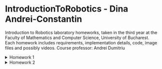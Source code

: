 # IntroductionToRobotics - Dina Andrei-Constantin
Introduction to Robotics laboratory homeworks, taken in the third year at the Faculty of Mathematics and Computer Science, University of Bucharest.
Each homework includes requirements, implementation details, code, image files and possibly videos. 
Course professor: Andrei Dumitriu


<details>
<summary>Homework 1</summary>
<br>

Task Requirements: "Use a separate potentiometer in controlling each of the color of the RGB led (Red, Green and Blue).  The control must be done with digital electronics(aka you must read the value of the potentiometer with Arduino, and write a mapped value to each of the pins connected to the led."

Pictures of the setup:

<img src="https://user-images.githubusercontent.com/99658689/197361062-53204f3e-b34f-4619-b5c0-541bb6c48442.jpg" width="360" height="640" />
<img src="https://user-images.githubusercontent.com/99658689/197361065-4734f1a1-75c0-46c6-82d4-7b6c7cbc0139.jpg" width="360" height="640" />
<img src="https://user-images.githubusercontent.com/99658689/197361066-807e18ae-effc-4eeb-9697-51db8d0ee09e.jpg" width="360" height="640" />
<img src="https://user-images.githubusercontent.com/99658689/197361067-ed2d10cd-f074-4884-9254-b36322cb8759.jpg" width="360" height="640" />
<img src="https://user-images.githubusercontent.com/99658689/197361068-f04b71ca-1c5e-4565-8f69-07c58bb295ad.jpg" width="360" height="640" />
<img src="https://user-images.githubusercontent.com/99658689/197361069-b1e2d4fa-e1c6-48f1-9a74-ac192e90afe3.jpg" width="360" height="640" />
<img src="https://user-images.githubusercontent.com/99658689/197361070-ca0e6c88-79ed-49cd-9ffd-dd0ab1e8f10f.jpg" width="360" height="640" />
<img src="https://user-images.githubusercontent.com/99658689/197361071-b073e61d-a1c7-42f9-ba83-6fb0a0ecb830.jpg" width="360" height="640" />
  

A video of the project in which you can see the way everything works:
https://youtu.be/HYCs1vSOPmo

Source code:

```
const int redLedPin = 11;
const int blueLedPin = 10;
const int greenLedPin = 9;

const int pinRedLevel = A3;
const int pinGreenLevel = A5;
const int pinBlueLevel = A4;

const int LOWER_BOUND_ANALOG_READ = 0;
const int HIGHER_BOUND_ANALOG_READ = 1023;
const int LOWER_BOUND_ANALOG_WRITE = 0;
const int HIGHER_BOUND_ANALOG_WRITE = 255;

int rawRedValue, rawGreenValue, rawBlueValue;
int RGBredValue, RGBgreenValue, RGBblueValue;

void setup() {
  pinMode(redLedPin, OUTPUT);
  pinMode(blueLedPin, OUTPUT);
  pinMode(greenLedPin, OUTPUT);
  pinMode(pinRedLevel, INPUT);
  pinMode(pinBlueLevel, INPUT);
  pinMode(pinGreenLevel, INPUT);
  
  Serial.begin(9600);
}

void loop() {
  // citim valorile de tip input, valoare intreagi din [0,1023]
  rawGreenValue = analogRead(pinGreenLevel); 
  rawRedValue = analogRead(pinRedLevel);
  rawBlueValue = analogRead(pinBlueLevel);
  
  // transformam valorile citite in valori din intervalul [0,255]
  RGBredValue = map(rawRedValue, LOWER_BOUND_ANALOG_READ, HIGHER_BOUND_ANALOG_READ, LOWER_BOUND_ANALOG_WRITE, HIGHER_BOUND_ANALOG_WRITE);
  RGBgreenValue = map(rawGreenValue, LOWER_BOUND_ANALOG_READ, HIGHER_BOUND_ANALOG_READ, LOWER_BOUND_ANALOG_WRITE, HIGHER_BOUND_ANALOG_WRITE);
  RGBblueValue = map(rawBlueValue, LOWER_BOUND_ANALOG_READ, HIGHER_BOUND_ANALOG_READ, LOWER_BOUND_ANALOG_WRITE, HIGHER_BOUND_ANALOG_WRITE);;
  
  // vom seta un threshold in cazul in care device-ul de input nu este perfect: valoriile < 5 se considera ca fiind 0
  if (RGBredValue < 5)
    RGBredValue = 0;

  if (RGBgreenValue < 5)
    RGBgreenValue = 0;

  if (RGBblueValue < 5)
    RGBblueValue = 0;
  
  // trimitem semnalul catre LED
  assignRGBtoLed(RGBredValue, RGBgreenValue, RGBblueValue);
}

void assignRGBtoLed(int r, int g, int b){
  // functia seteaza intensitatile de rosu, verde si albastru LED-ului nostru
  analogWrite(redLedPin, r);
  analogWrite(blueLedPin, g);
  analogWrite(greenLedPin, b);
}
```
</details>




<details>
<summary>Homework 2</summary>
<br>

Task Requirements: 
  Building  the  traffic  lights  for  a  crosswalk.   Using 2 LEDs to represent the traffic lights for people (red and green) and 3 LEDs to represent the traffic lights for cars (red, yellow and green). See the states it needs to go through:
    <br> 1. State 1 (default, reinstated after state 4 ends):  green light for cars,red  light  for  people,  no  sounds.   Duration:  indefinite,  changed  bypressing the button.
    <br> 2. State 2 (initiated by counting down 8 seconds after a button press):the  light  should  be  yellow  for  cars,  red  for  people  and  no  sounds.Duration:  3 seconds.
    <br> 3. State 3 (initiated after state 2 ends):  red for cars, green for peopleand a beeping sound from the buzzer at a constant interval. Duration:8 seconds.
    <br> 4. State 4 (initiated after state 3 ends):  red for cars,blinking greenfor people and a beeping sound from the buzzer,  at a constant in-terval,  faster than the beeping in state 3.  This state should last 4seconds.
  
  Note: pressing the button in any state other than state 1 will not yield any actions.

Pictures of the setup:

<img src="https://user-images.githubusercontent.com/99658689/199517632-51095031-59dc-4b2b-be39-d3efe7a342c0.jpg" width="360" height="640" />
  
A video of the project in which you can see the way everything works: https://youtu.be/fbVpC9-l-Uo

Source code:

```
// used pins

const int buttonPin = 5;
const int buzzerPin = 6;

const int pedestrianGreenPin = 7;
const int pedestrianRedPin = 8;

const int carGreenPin = 9;
const int carYellowPin = 10;
const int carRedPin = 11;

// used values
const int pedestrianWaitTime = 8000;
const int yellowLightTimer = 3000;
const int pedestrianGreenLightTimer = 8000;
const int pedestrianGreenLightTimer2 = 4000;
const int soundFrequency = 10000;
const int beepingInterval1 = 500;
const int beepingInterval2 = 250;

int sequenceTime = 0;

byte buttonState = 0;
byte currentButtonState = 0;
byte previousButtonState = 0;

bool buttonIsPressable = true;
bool buzzerOn = false;

int buttonPressCount = 0;
byte minimumPressTime = 50;
bool pedestrianGreenLightOn = false;

unsigned long lastReadingTime = 0;
unsigned long waitingSequence, yellowLightSequence, pedestrianGreenLightSequence1, pedestrianGreenLightSequence2;
unsigned long lastBuzzTimer = 0;

void setup() {
  pinMode(buttonPin, INPUT_PULLUP);
  pinMode(buzzerPin, OUTPUT);
  pinMode(pedestrianGreenPin, OUTPUT);
  pinMode(pedestrianRedPin, OUTPUT);
  pinMode(carGreenPin, OUTPUT);
  pinMode(carRedPin, OUTPUT);
  pinMode(carYellowPin, OUTPUT);

  Serial.begin(9600);
}

void loop() {

  constrain(buttonPressCount, 0, 2);


  if (buttonPressCount == 0){
    noTone(buzzerPin);
    digitalWrite(pedestrianGreenPin, LOW);
    digitalWrite(pedestrianRedPin, HIGH);
    digitalWrite(carRedPin, LOW);
    digitalWrite(carGreenPin, HIGH);
    digitalWrite(carYellowPin, LOW);
  }

  currentButtonState = !digitalRead(buttonPin);


  if (buttonIsPressable)
    if (currentButtonState != previousButtonState)
      if (millis() - lastReadingTime > minimumPressTime)
          {
            buttonPressCount++;
            previousButtonState = currentButtonState;
            lastReadingTime = millis();
            if (buttonPressCount % 2 == 0){
              waitingSequence = millis() + pedestrianWaitTime;
              yellowLightSequence = yellowLightTimer + waitingSequence;
              pedestrianGreenLightSequence1 = pedestrianGreenLightTimer + yellowLightSequence;
              pedestrianGreenLightSequence2 = pedestrianGreenLightTimer2 + pedestrianGreenLightSequence1;
            }
          }

  if (buttonPressCount % 2 == 0 && buttonPressCount){
    buttonIsPressable = false; // in case a pedestrian spams the button, it will only initiate a sequence the first time it's pressed

    if (millis() < waitingSequence); // pedestrians waiting for green light timer

    else if (millis() < yellowLightSequence){
        digitalWrite(carGreenPin, LOW);
        digitalWrite(carYellowPin, HIGH);
        delay(1);
    }  

    else if (millis() < pedestrianGreenLightSequence1){
      digitalWrite(carYellowPin, LOW);
      digitalWrite(carRedPin, HIGH);
      if (millis() - lastBuzzTimer > beepingInterval1)
        {
        if (buzzerOn)
          noTone(buzzerPin);
        else tone(buzzerPin, soundFrequency, pedestrianGreenLightTimer);
        lastBuzzTimer = millis();
        buzzerOn = !buzzerOn;
        pedestrianGreenLightOn = true;
        }
      
      digitalWrite(pedestrianGreenPin, HIGH);
      digitalWrite(pedestrianRedPin, LOW);
      delay(1);

    }  
    else if (millis() < pedestrianGreenLightSequence2){
      if (millis() - lastBuzzTimer > beepingInterval2)
        {
        if (buzzerOn){
          digitalWrite(pedestrianGreenPin, LOW);
          noTone(buzzerPin);

        }
        else {         
          digitalWrite(pedestrianGreenPin, HIGH);
          tone(buzzerPin, soundFrequency, pedestrianGreenLightTimer);
        }

        lastBuzzTimer = millis();
        buzzerOn = !buzzerOn;
        pedestrianGreenLightOn = !pedestrianGreenLightOn;
        }
      
      delay(1);

    }  
    else{
      noTone(buzzerPin);
      digitalWrite(pedestrianGreenPin, LOW);
      digitalWrite(pedestrianRedPin, HIGH);
      digitalWrite(carRedPin, LOW);
      digitalWrite(carGreenPin, HIGH);
      digitalWrite(carYellowPin, LOW);
      delay(1);
      buttonIsPressable=true;
    }  
    
  }  
  delay(1);    
}
```
</details>


